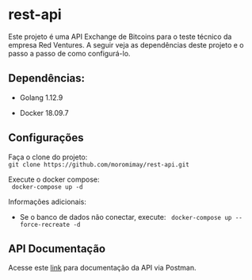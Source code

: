# rest-api

Este projeto é uma API Exchange de Bitcoins para o teste técnico da empresa Red Ventures.
A seguir veja as dependências deste projeto e o passo a passo de como configurá-lo.

## Dependências:

* Golang 1.12.9

* Docker 18.09.7

## Configurações

Faça o clone do projeto:  
```git clone https://github.com/moromimay/rest-api.git```

Execute o docker compose:  
``` docker-compose up -d```

Informações adicionais:
* Se o banco de dados não conectar, execute:
``` docker-compose up --force-recreate -d```

## API Documentação

Acesse este [link](https://documenter.getpostman.com/view/7926794/SVfTNnSJ) para documentação da API via Postman.
